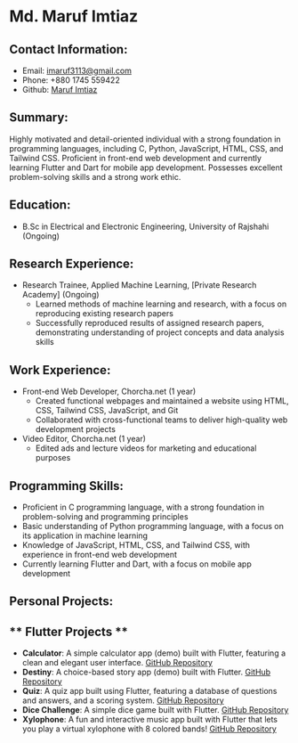 **Md. Maruf Imtiaz**
====================

**Contact Information:**
------------------------

* Email: [imaruf3113@gmail.com](mailto:imaruf3113@gmail.com)
* Phone: +880 1745 559422
* Github: [Maruf Imtiaz](https://github.com/marufimtiaz)

**Summary:**
------------
Highly motivated and detail-oriented individual with a strong foundation in programming languages, including C, Python, JavaScript, HTML, CSS, and Tailwind CSS. Proficient in front-end web development and currently learning Flutter and Dart for mobile app development. Possesses excellent problem-solving skills and a strong work ethic.

**Education:**
--------------

* B.Sc in Electrical and Electronic Engineering, University of Rajshahi (Ongoing)

**Research Experience:**
------------------------

* Research Trainee, Applied Machine Learning, [Private Research Academy] (Ongoing)
	+ Learned methods of machine learning and research, with a focus on reproducing existing research papers
	+ Successfully reproduced results of assigned research papers, demonstrating understanding of project concepts and data analysis skills

**Work Experience:**
--------------------

* Front-end Web Developer, Chorcha.net (1 year)
	+ Created functional webpages and maintained a website using HTML, CSS, Tailwind CSS, JavaScript, and Git
	+ Collaborated with cross-functional teams to deliver high-quality web development projects
* Video Editor, Chorcha.net (1 year)
	+ Edited ads and lecture videos for marketing and educational purposes

**Programming Skills:**
-----------------------

* Proficient in C programming language, with a strong foundation in problem-solving and programming principles
* Basic understanding of Python programming language, with a focus on its application in machine learning
* Knowledge of JavaScript, HTML, CSS, and Tailwind CSS, with experience in front-end web development
* Currently learning Flutter and Dart, with a focus on mobile app development

**Personal Projects:**
----------------------

** Flutter Projects **
----------------------

* **Calculator**: A simple calculator app (demo) built with Flutter, featuring a clean and elegant user interface. [GitHub Repository](https://github.com/marufimtiaz/flutter-calculator)
* **Destiny**: A choice-based story app (demo) built with Flutter. [GitHub Repository](https://github.com/marufimtiaz/flutter-destiny)
* **Quiz**: A quiz app built using Flutter, featuring a database of questions and answers, and a scoring system. [GitHub Repository](https://github.com/marufimtiaz/flutter-quiz)
* **Dice Challenge**: A simple dice game built with Flutter. [GitHub Repository](https://github.com/marufimtiaz/flutter_dice_challenge)
* **Xylophone**: A fun and interactive music app built with Flutter that lets you play a virtual xylophone with 8 colored bands! [GitHub Repository](https://github.com/marufimtiaz/flutter-xylophone)


